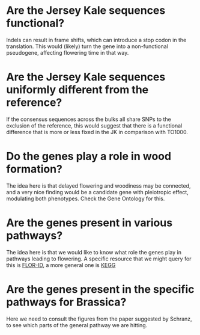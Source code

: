 # Are the Jersey Kale sequences functional?

Indels can result in frame shifts, which can introduce a 
stop codon in the translation. This would (likely) turn
the gene into a non-functional pseudogene, affecting
flowering time in that way.

# Are the Jersey Kale sequences uniformly different from the reference?

If the consensus sequences across the bulks all share SNPs
to the exclusion of the reference, this would suggest that 
there is a functional difference that is more or less fixed
in the JK in comparison with TO1000.

# Do the genes play a role in wood formation?

The idea here is that delayed flowering and woodiness may
be connected, and a very nice finding would be a candidate
gene with pleiotropic effect, modulating both phenotypes.
Check the Gene Ontology for this.

# Are the genes present in various pathways?

The idea here is that we would like to know what role the
genes play in pathways leading to flowering. A specific
resource that we might query for this is
[FLOR-ID](http://www.phytosystems.ulg.ac.be/florid/), a
more general one is
[KEGG](https://www.genome.jp/kegg/pathway.html)

# Are the genes present in the specific pathways for Brassica?

Here we need to consult the figures from the paper suggested
by Schranz, to see which parts of the general pathway we
are hitting.
